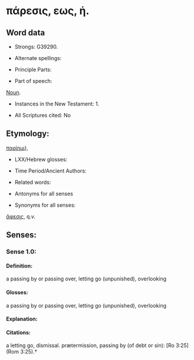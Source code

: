 # πάρεσις, εως, ἡ.

<!-- Status: S2=NeedsReview -->
<!-- Lexica used for edits: BDAG, FFM, LN, A-S -->

## Word data

* Strongs: G39290.

* Alternate spellings:



* Principle Parts: 


* Part of speech: 

[Noun](http://ugg.readthedocs.io/en/latest/noun.html).

* Instances in the New Testament: 1.

* All Scriptures cited: No

## Etymology: 

[παρίημι]()),

* LXX/Hebrew glosses: 


* Time Period/Ancient Authors: 


* Related words: 

* Antonyms for all senses

* Synonyms for all senses: 

 [ἄφεσις](../G08590/01.md), q.v.

## Senses: 


### Sense  1.0: 

#### Definition: 

a passing by or passing over, letting go (unpunished), overlooking

#### Glosses: 

a passing by or passing over, letting go (unpunished), overlooking

#### Explanation: 


#### Citations: 

a letting go, dismissal. prætermission, passing by (of debt or sin): [Ro 3:25](Rom 3:25).†
